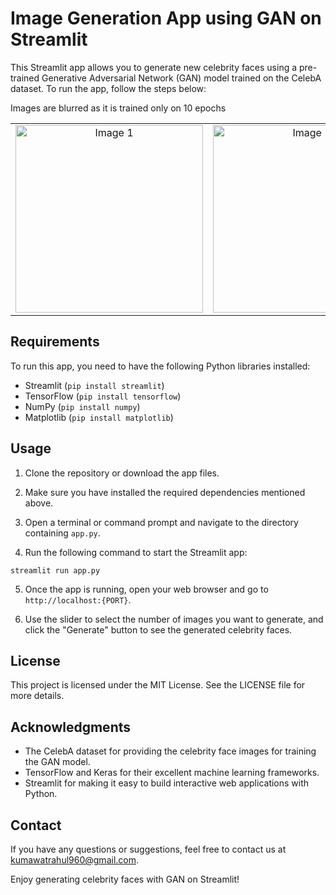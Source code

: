 # Image Generation App using GAN on Streamlit

This Streamlit app allows you to generate new celebrity faces using a pre-trained Generative Adversarial Network (GAN) model trained on the CelebA dataset. To run the app, follow the steps below:

Images are blurred as it is trained only on 10 epochs

[](https://github.com/rk-universe/Image_generator-using-GAN/assets/106592573/ef056497-a276-4c77-b345-5edd2a0aa85c)
[](https://github.com/rk-universe/Image_generator-using-GAN/assets/106592573/cebd3072-ac02-48ee-9380-120da11fd692)
[](https://github.com/rk-universe/Image_generator-using-GAN/assets/106592573/4e8e1f81-2808-4a46-adeb-b3ac6f4d5454)

<table>
  <tr>
    <td align="center"><img src="https://github.com/rk-universe/Image_generator-using-GAN/assets/106592573/ef056497-a276-4c77-b345-5edd2a0aa85c" alt="Image 1" width="300"/></td>
     <td align="center"><img src="https://github.com/rk-universe/Image_generator-using-GAN/assets/106592573/cebd3072-ac02-48ee-9380-120da11fd692" alt="Image 1" width="300"/></td>
      <td align="center"><img src="https://github.com/rk-universe/Image_generator-using-GAN/assets/106592573/4e8e1f81-2808-4a46-adeb-b3ac6f4d5454" alt="Image 1" width="300"/></td>
  
  </tr>
</table>




## Requirements

To run this app, you need to have the following Python libraries installed:

- Streamlit (`pip install streamlit`)
- TensorFlow (`pip install tensorflow`)
- NumPy (`pip install numpy`)
- Matplotlib (`pip install matplotlib`)

## Usage

1. Clone the repository or download the app files.

2. Make sure you have installed the required dependencies mentioned above.

3. Open a terminal or command prompt and navigate to the directory containing `app.py`.

4. Run the following command to start the Streamlit app:

```
streamlit run app.py
```

5. Once the app is running, open your web browser and go to `http://localhost:{PORT}`.

6. Use the slider to select the number of images you want to generate, and click the "Generate" button to see the generated celebrity faces.

## License

This project is licensed under the MIT License. See the LICENSE file for more details.

## Acknowledgments

- The CelebA dataset for providing the celebrity face images for training the GAN model.
- TensorFlow and Keras for their excellent machine learning frameworks.
- Streamlit for making it easy to build interactive web applications with Python.

## Contact

If you have any questions or suggestions, feel free to contact us at kumawatrahul960@gmail.com.

Enjoy generating celebrity faces with GAN on Streamlit!
